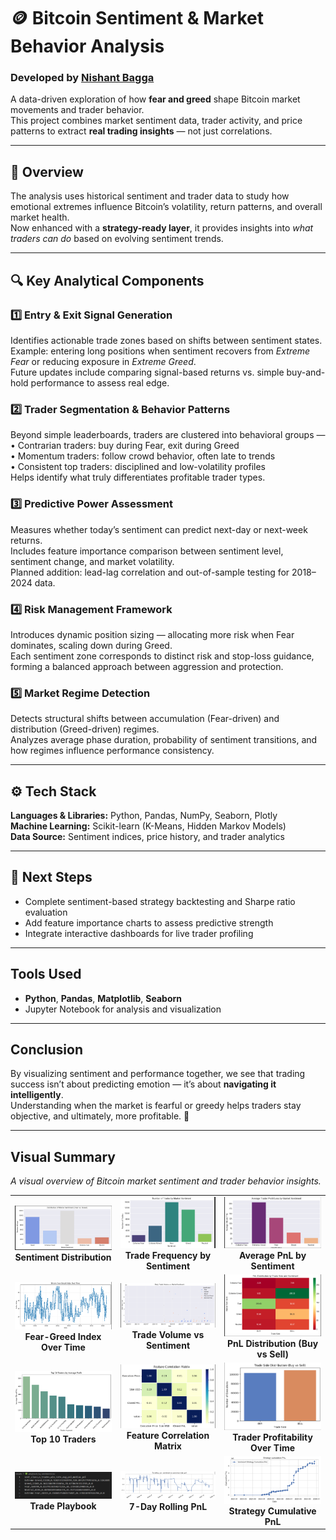 # 🪙 Bitcoin Sentiment & Market Behavior Analysis  

### Developed by [Nishant Bagga](https://github.com/unspokenmyth)

A data-driven exploration of how **fear and greed** shape Bitcoin market movements and trader behavior.  
This project combines market sentiment data, trader activity, and price patterns to extract **real trading insights** — not just correlations.  

---

## 📘 Overview  

The analysis uses historical sentiment and trader data to study how emotional extremes influence Bitcoin’s volatility, return patterns, and overall market health.  
Now enhanced with a **strategy-ready layer**, it provides insights into *what traders can do* based on evolving sentiment trends.  

---

## 🔍 Key Analytical Components  

### 1️⃣ Entry & Exit Signal Generation  
Identifies actionable trade zones based on shifts between sentiment states.  
Example: entering long positions when sentiment recovers from *Extreme Fear* or reducing exposure in *Extreme Greed*.  
Future updates include comparing signal-based returns vs. simple buy-and-hold performance to assess real edge.

### 2️⃣ Trader Segmentation & Behavior Patterns  
Beyond simple leaderboards, traders are clustered into behavioral groups —  
• Contrarian traders: buy during Fear, exit during Greed  
• Momentum traders: follow crowd behavior, often late to trends  
• Consistent top traders: disciplined and low-volatility profiles  
Helps identify what truly differentiates profitable trader types.

### 3️⃣ Predictive Power Assessment  
Measures whether today’s sentiment can predict next-day or next-week returns.  
Includes feature importance comparison between sentiment level, sentiment change, and market volatility.  
Planned addition: lead-lag correlation and out-of-sample testing for 2018–2024 data.

### 4️⃣ Risk Management Framework  
Introduces dynamic position sizing — allocating more risk when Fear dominates, scaling down during Greed.  
Each sentiment zone corresponds to distinct risk and stop-loss guidance, forming a balanced approach between aggression and protection.

### 5️⃣ Market Regime Detection  
Detects structural shifts between accumulation (Fear-driven) and distribution (Greed-driven) regimes.  
Analyzes average phase duration, probability of sentiment transitions, and how regimes influence performance consistency.

---

## ⚙️ Tech Stack  

**Languages & Libraries:** Python, Pandas, NumPy, Seaborn, Plotly  
**Machine Learning:** Scikit-learn (K-Means, Hidden Markov Models)  
**Data Source:** Sentiment indices, price history, and trader analytics  

---

## 🧩 Next Steps  

- Complete sentiment-based strategy backtesting and Sharpe ratio evaluation  
- Add feature importance charts to assess predictive strength  
- Integrate interactive dashboards for live trader profiling  

---

## **Tools Used**
- **Python**, **Pandas**, **Matplotlib**, **Seaborn**  
- Jupyter Notebook for analysis and visualization  

---

## **Conclusion**
By visualizing sentiment and performance together, we see that trading success isn’t about predicting emotion — it’s about **navigating it intelligently**.  
Understanding when the market is fearful or greedy helps traders stay objective, and ultimately, more profitable. 🚀

---

## **Visual Summary**
*A visual overview of Bitcoin market sentiment and trader behavior insights.*

<table>
  <tr>
    <td align="center"><img src="results/figures/sentiment_distribution.png" width="320"><br><b>Sentiment Distribution</b></td>
    <td align="center"><img src="results/figures/trade_frequency_by_sentiment.png" width="320"><br><b>Trade Frequency by Sentiment</b></td>
    <td align="center"><img src="results/figures/average_pnl_by_sentiment.png" width="320"><br><b>Average PnL by Sentiment</b></td>
  </tr>
  <tr>
    <td align="center"><img src="results/figures/fear_greed_index_over_time.png" width="320"><br><b>Fear-Greed Index Over Time</b></td>
    <td align="center"><img src="results/figures/trade_volume_vs_sentiment.png" width="320"><br><b>Trade Volume vs Sentiment</b></td>
    <td align="center"><img src="results/figures/pnl_distribution_buy_sell.png" width="320"><br><b>PnL Distribution (Buy vs Sell)</b></td>
  </tr>
  <tr>
    <td align="center"><img src="results/figures/top_traders.png" width="320"><br><b>Top 10 Traders</b></td>
    <td align="center"><img src="results/figures/feature_correlation_matrix.png" width="320"><br><b>Feature Correlation Matrix</b></td>
    <td align="center"><img src="results/figures/trader_profitability_over_time.png" width="320"><br><b>Trader Profitability Over Time</b></td>
  </tr>
  <tr>
    <td align="center"><img src="results/figures/trade_playbook.png" width="320"><br><b>Trade Playbook</b></td>
    <td align="center"><img src="results/figures/7day_rolling_pnl.png" width="320"><br><b>7-Day Rolling PnL</b></td>
    <td align="center"><img src="results/figures/strategy_cumulative_pnl.png" width="320"><br><b>Strategy Cumulative PnL</b></td>
  </tr>
</table>
